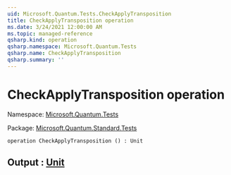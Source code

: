 ```yaml
---
uid: Microsoft.Quantum.Tests.CheckApplyTransposition
title: CheckApplyTransposition operation
ms.date: 3/24/2021 12:00:00 AM
ms.topic: managed-reference
qsharp.kind: operation
qsharp.namespace: Microsoft.Quantum.Tests
qsharp.name: CheckApplyTransposition
qsharp.summary: ''
---
```


# CheckApplyTransposition operation

Namespace: [Microsoft.Quantum.Tests](xref:Microsoft.Quantum.Tests)

Package: [Microsoft.Quantum.Standard.Tests](https://nuget.org/packages/Microsoft.Quantum.Standard.Tests)




```qsharp
operation CheckApplyTransposition () : Unit
```


## Output : [Unit](xref:microsoft.quantum.lang-ref.unit)

